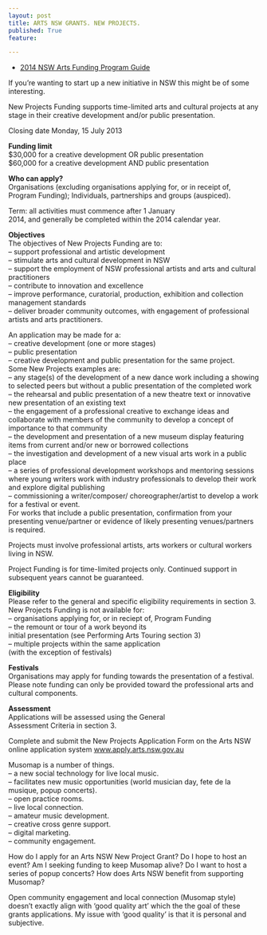 ```yaml
---
layout: post
title: ARTS NSW GRANTS. NEW PROJECTS.
published: True
feature: 

---
```


*   [2014 NSW Arts Funding Program Guide](http://www.arts.nsw.gov.au/index.php/funding-and-support/information-for-applicants-funding-and-support/guidelines/)

If you’re wanting to start up a new initiative in NSW this might be of some interesting.

New Projects Funding supports time-limited arts and cultural projects at any stage in their creative development and/or public presentation.

Closing date Monday, 15 July 2013

**Funding limit**  
$30,000 for a creative development OR public presentation  
$60,000 for a creative development AND public presentation

**Who can apply?**  
Organisations (excluding organisations applying for, or in receipt of, Program Funding); Individuals, partnerships and groups (auspiced).

Term: all activities must commence after 1 January  
2014, and generally be completed within the 2014 calendar year.

**Objectives**  
The objectives of New Projects Funding are to:  
– support professional and artistic development  
– stimulate arts and cultural development in NSW  
– support the employment of NSW professional artists and arts and cultural practitioners  
– contribute to innovation and excellence  
– improve performance, curatorial, production, exhibition and collection management standards  
– deliver broader community outcomes, with engagement of professional artists and arts practitioners.

An application may be made for a:  
– creative development (one or more stages)  
– public presentation  
– creative development and public presentation for the same project.  
Some New Projects examples are:  
– any stage(s) of the development of a new dance work including a showing to selected peers but without a public presentation of the completed work  
– the rehearsal and public presentation of a new theatre text or innovative new presentation of an existing text  
– the engagement of a professional creative to exchange ideas and collaborate with members of the community to develop a concept of importance to that community  
– the development and presentation of a new museum display featuring items from current and/or new or borrowed collections  
– the investigation and development of a new visual arts work in a public place  
– a series of professional development workshops and mentoring sessions where young writers work with industry professionals to develop their work and explore digital publishing  
– commissioning a writer/composer/ choreographer/artist to develop a work for a festival or event.  
For works that include a public presentation, confirmation from your presenting venue/partner or evidence of likely presenting venues/partners is required.

Projects must involve professional artists, arts workers or cultural workers living in NSW.

Project Funding is for time-limited projects only. Continued support in subsequent years cannot be guaranteed.

**Eligibility**  
Please refer to the general and specific eligibility requirements in section 3.  
New Projects Funding is not available for:  
– organisations applying for, or in reciept of, Program Funding  
– the remount or tour of a work beyond its  
initial presentation (see Performing Arts Touring section 3)  
– multiple projects within the same application  
(with the exception of festivals)

**Festivals**  
Organisations may apply for funding towards the presentation of a festival. Please note funding can only be provided toward the professional arts and cultural components.

**Assessment**  
Applications will be assessed using the General  
Assessment Criteria in section 3.

Complete and submit the New Projects Application Form on the Arts NSW online application system www.apply.arts.nsw.gov.au

Musomap is a number of things.  
– a new social technology for live local music.  
– facilitates new music opportunities (world musician day, fete de la musique, popup concerts).  
– open practice rooms.  
– live local connection.  
– amateur music development.  
– creative cross genre support.  
– digital marketing.  
– community engagement.

How do I apply for an Arts NSW New Project Grant? Do I hope to host an event? Am I seeking funding to keep Musomap alive? Do I want to host a series of popup concerts? How does Arts NSW benefit from supporting Musomap?

Open community engagement and local connection (Musomap style) doesn’t exactly align with ‘good quality art’ which the the goal of these grants applications. My issue with ‘good quality’ is that it is personal and subjective.